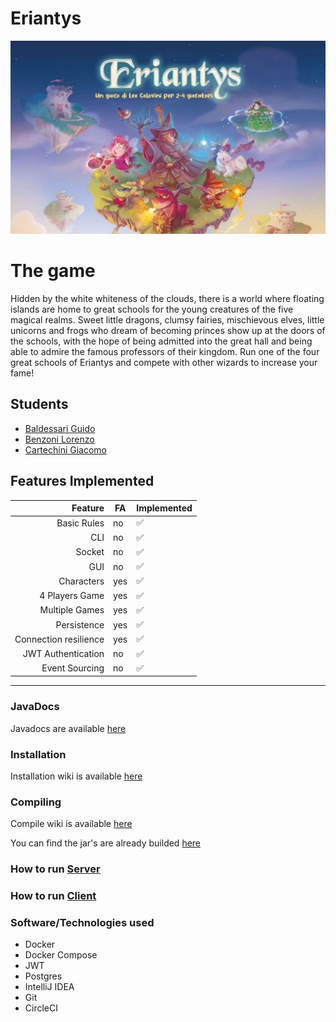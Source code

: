 # Eriantys
![alt text](./resources/assets/backgrounds/eryantis_background.png "Eryantis")

# The game
Hidden by the white whiteness of the clouds, there is a world where floating islands are home to great schools for the young creatures of the five magical realms. Sweet little dragons, clumsy fairies, mischievous elves, little unicorns and frogs who dream of becoming princes show up at the doors of the schools, with the hope of being admitted into the great hall and being able to admire the famous professors of their kingdom. Run one of the four great schools of Eriantys and compete with other wizards to increase your fame!

## Students
 - [Baldessari Guido](https://github.com/guidobalde)
 - [Benzoni Lorenzo](https://github.com/lorebenzo)
 - [Cartechini Giacomo](https://github.com/Ax-Time)

## Features Implemented

|               Feature | FA  | Implemented |
|----------------------:|-----|-------------|
|           Basic Rules | no  | ✅           |
|                   CLI | no  | ✅           |
|                Socket | no  | ✅           |
|                   GUI | no  | ✅           |
|            Characters | yes | ✅           |
|        4 Players Game | yes | ✅           |
|        Multiple Games | yes | ✅           |       
|           Persistence | yes | ✅           |     
| Connection resilience | yes | ✅           |   
|    JWT Authentication | no  | ✅           | 
|        Event Sourcing | no  | ✅           |


------------

### JavaDocs

Javadocs are available [here](https://lorebenzo.github.io/ingsw2022-AM4/)


### Installation

Installation wiki is available [here](https://github.com/lorebenzo/ingsw2022-AM4/wiki/Installation)


### Compiling

Compile wiki is available [here](https://github.com/lorebenzo/ingsw2022-AM4/wiki/Compiling)

You can find the jar's are already builded [here](https://polimi365-my.sharepoint.com/:f:/g/personal/10682645_polimi_it/Evt7ElE1nTlNnVcV8jTxLxYBcuDPpvpcKi6s8Vx1W0zFqg?e=eofcya)

### How to run [Server](https://github.com/lorebenzo/ingsw2022-AM4/wiki/How-to-Run#server)

### How to run [Client](https://github.com/lorebenzo/ingsw2022-AM4/wiki/How-to-Run#client)

### Software/Technologies used

- Docker
- Docker Compose
- JWT
- Postgres
- IntelliJ IDEA
- Git
- CircleCI
